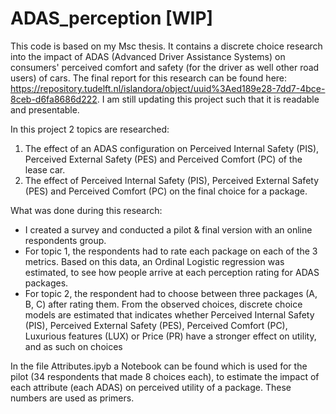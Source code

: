 # ADAS_perception [WIP]

This code is based on my Msc thesis. It contains a discrete choice research into the impact of ADAS (Advanced Driver Assistance Systems) on consumers' perceived comfort and safety (for the driver as well other road users) of cars. The final report for this research can be found here: https://repository.tudelft.nl/islandora/object/uuid%3Aed189e28-7dd7-4bce-8ceb-d6fa8686d222. I am still updating this project such that it is readable and presentable.

In this project 2 topics are researched:
1. The effect of an ADAS configuration on Perceived Internal Safety (PIS), Perceived External Safety (PES) and Perceived Comfort (PC) of the lease car.
2. The effect of Perceived Internal Safety (PIS), Perceived External Safety (PES) and Perceived Comfort (PC) on the final choice for a package.

What was done during this research:
- I created a survey and conducted a pilot & final version with an online respondents group.
- For topic 1, the respondents had to rate each package on each of the 3 metrics. Based on this data, an Ordinal Logistic regression was estimated, to see how people arrive at each perception rating for ADAS packages.
- For topic 2, the respondent had to choose between three packages (A, B, C) after rating them. From the observed choices, discrete choice models are estimated that indicates whether Perceived Internal Safety (PIS), Perceived External Safety (PES), Perceived Comfort (PC), Luxurious features (LUX) or Price (PR) have a stronger effect on utility, and as such on choices

In the file Attributes.ipyb a Notebook can be found which is used for the pilot (34 respondents that made 8 choices each), to estimate the impact of each attribute (each ADAS) on perceived utility of a package. These numbers are used as primers.
